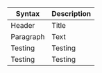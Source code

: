 | Syntax | Description |
| ----------- | ----------- |
| Header | Title |
| Paragraph | Text | 
| Testing | Testing |
| Testing | Testing |
